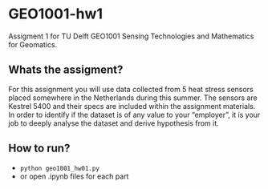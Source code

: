 # GEO1001-hw1
Assigment 1 for TU Delft GEO1001 Sensing Technologies and Mathematics for Geomatics.

## Whats the assigment?
For this assignment you will use data collected from 5 heat stress sensors placed somewhere in the Netherlands during this summer. The sensors are Kestrel 5400 and their specs are included within the assignment materials. In order to identify if the dataset is of any value to your “employer”, it is your job to deeply analyse the dataset and derive hypothesis from it.

## How to run?
* ```python geo1001_hw01.py```
* or open .ipynb files for each part
